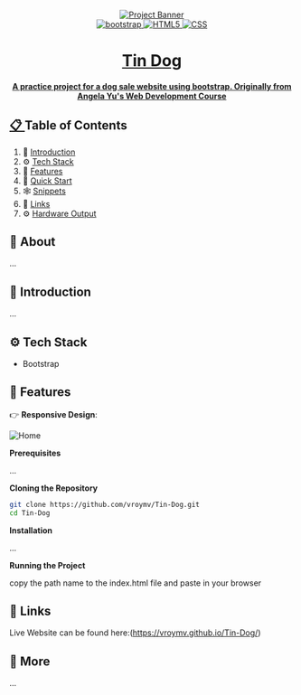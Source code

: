 <!-- Banner Image, Landing Page Of Computer Vision Site -->
<div align="center">
  <br />
    <a href="">
      <img src="https://firebasestorage.googleapis.com/v0/b/karizmatik-14de4.appspot.com/o/TinDogBanner.png?alt=media&token=b3dd037f-5de0-43a1-8245-824e9b2d8970" alt="Project Banner">
    
  <br />

  <div>
    <img src="https://img.shields.io/badge/bootstrap-purple?style=for-the-badge&logo=bootstrap&logoColor=white&color=%237952B3" alt="bootstrap" />
    <img src="https://img.shields.io/badge/html5?style=for-the-badge&logo=html5&logoColor=white&color=%23E34F26" alt="HTML5" />
    <img src="https://img.shields.io/badge/css3-purple?style=for-the-badge&logo=css3&logoColor=white&color=%231572B6" alt="CSS" />
  </div>

  <h1 align="center">Tin Dog</h1>

   <div align="center">
     <h4>A practice project for a dog sale website using bootstrap. Originally from Angela Yu's Web Development Course</h4>
    </div>
</div>

## 📋 <a name="table">Table of Contents</a>

1. 🤖 [Introduction](#introduction)
2. ⚙️ [Tech Stack](#tech-stack)
3. 🔋 [Features](#features)
4. 🤸 [Quick Start](#quick-start)
5. 🕸️ [Snippets](#snippets)
6. 🔗 [Links](#links)
7. ⚙️ [Hardware Output](#hardwareoutput)

## 🚨 About

...

## <a name="introduction">🤖 Introduction</a>

...

## <a name="tech-stack">⚙️ Tech Stack</a>

- Bootstrap

## <a name="features">🔋 Features</a>

👉 **Responsive Design**:

<img src="https://firebasestorage.googleapis.com/v0/b/karizmatik-14de4.appspot.com/o/TinDogMobile.png?alt=media&token=93683c97-e5d0-414b-8d72-3e1b0e02d9cc" alt="Home">

**Prerequisites**

...

**Cloning the Repository**

```bash
git clone https://github.com/vroymv/Tin-Dog.git
cd Tin-Dog
```

**Installation**

...

**Running the Project**

copy the path name to the index.html file and paste in your browser

## <a name="links">🔗 Links</a>

Live Website can be found here:(https://vroymv.github.io/Tin-Dog/)

## <a name="more">🚀 More</a>

...
